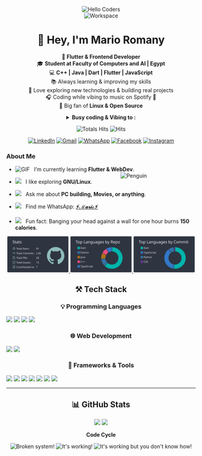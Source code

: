 <div align="center" width="50">

<img src="https://github.com/SP-XD/SP-XD/blob/main/images/hellocoders_rounded.gif?raw=true" alt="Hello Coders" width="60%"/> <br>
<img src="https://github.com/SP-XD/SP-XD/blob/main/images/dev-working_rounded.gif?raw=true" alt="Workspace"  width="40%"/><br> 

# 👋 Hey, I'm **Mario Romany**

🎯 **Flutter & Frontend Developer**  
🎓 **Student at Faculty of Computers and AI | Egypt**  
💻 **C++ | Java | Dart | Flutter | JavaScript**  
📚 Always learning & improving my skills  
🚀 Love exploring new technologies & building real projects  
🎧 Coding while vibing to music on Spotify 🎵  
🐧 Big fan of **Linux & Open Source**

<details>
<p><strong> <summary>  Busy coding & Vibing to :   </summary> </strong></p>

[![Spotify](https://spotify-readme.sp-xd.vercel.app/api/spotify)](https://open.spotify.com/user/somnathpaul) <be>

</details>

![Totals Hits](https://komarev.com/ghpvc/?username=MarioRomany&style=flat&color=orange&label=PROFILE+VIEWS)
![Hits](https://hits.seeyoufarm.com/api/count/incr/badge.svg?url=https%3A%2F%2Fgithub.com%2FMarioRomany&count_bg=%2379C83D&title_bg=%23555555&icon=mediafire.svg&icon_color=%23E7E7E7&title=HITS&edge_flat=false)

[![LinkedIn](https://img.shields.io/badge/LinkedIn-blue?style=flat&logo=linkedin&logoColor=white)](https://www.linkedin.com/in/mario-romany-865669299?utm_source=share&utm_campaign=share_via&utm_content=profile&utm_medium=android_app)
[![Gmail](https://img.shields.io/badge/Gmail-D14836?style=flat&logo=gmail&logoColor=white)](mailto:marioromany645@gmail.com)
[![WhatsApp](https://img.shields.io/badge/WhatsApp-25D366?style=flat&logo=whatsapp&logoColor=white)](https://wa.me/201280627711)
[![Facebook](https://img.shields.io/badge/Facebook-1877F2?style=flat&logo=facebook&logoColor=white)](https://www.facebook.com/share/1C9TCUijwv/)
[![Instagram](https://img.shields.io/badge/Instagram-E4405F?style=flat&logo=instagram&logoColor=white)](https://www.instagram.com/mario0_romany?igsh=NG40MWd0cGp6MHJr)

</div>

### About Me  
- <img alt="GIF" src="https://github.com/SP-XD/SP-XD/blob/main/images/Developer.gif" width="25" /> &nbsp; I’m currently learning **Flutter & WebDev**.  
  <img align="right" src="https://media1.giphy.com/media/v1.Y2lkPTc5MGI3NjExODU2ODNycnJvY2EweDcwNnNlYXBhYzg2NTY1Mnp4YjAyb2F6MHFkcCZlcD12MV9pbnRlcm5hbF9naWZfYnlfaWQmY3Q9Zw/pbIavlMZE7TkcVriMM/giphy.gif" alt="Penguin" width="200" />

- <img src="https://github.com/SP-XD/SP-XD/blob/main/images/hyperkitty.gif?raw=true" width="25" /> &nbsp; I like exploring **GNU/Linux**.  

- <img src="https://github.com/SP-XD/SP-XD/blob/main/images/message.gif?raw=true" width="25" /> &nbsp; Ask me about **PC building, Movies, or anything**.  

- <img src="https://github.com/SP-XD/SP-XD/blob/main/images/letterbox.gif?raw=true" width="25" /> &nbsp; Find me WhatsApp: **[⚡ℳ𝒶𝓇𝒾ℴ⚡](https://wa.me/201280627711)**  

- <img src="https://github.com/SP-XD/SP-XD/blob/main/images/lightning.gif?raw=true" width="20" /> &nbsp; Fun fact: Banging your head against a wall for one hour burns **150 calories**.  

<div align="center" >
<a  href="https://github.com/SP-XD">

<img src="https://raw.githubusercontent.com/SP-XD/profile-summary-cards/master/profile-summary-card-output/nord_dark/3-stats.svg" width="32.5%">
<img src="https://raw.githubusercontent.com/SP-XD/profile-summary-cards/master/profile-summary-card-output/nord_dark/1-repos-per-language.svg" width="32.5%">
<img src="https://raw.githubusercontent.com/SP-XD/profile-summary-cards/master/profile-summary-card-output/nord_dark/2-most-commit-language.svg" width="32.5%">

</a>


## ⚒️ Tech Stack  

### 💡 Programming Languages  
<p align="left">
  <img src="https://img.shields.io/badge/C%2B%2B-00599C?style=flat&logo=c%2B%2B&logoColor=white"/>
  <img src="https://img.shields.io/badge/Java-ED8B00?style=flat&logo=java&logoColor=white"/>
  <img src="https://img.shields.io/badge/Dart-0175C2?style=flat&logo=dart&logoColor=white"/>
  <img src="https://img.shields.io/badge/JavaScript-323330?style=flat&logo=javascript&logoColor=F7DF1E"/>
</p>

### 🌐 Web Development  
<p align="left">
  <img src="https://img.shields.io/badge/HTML5-E34F26?style=flat&logo=html5&logoColor=white"/>
  <img src="https://img.shields.io/badge/CSS3-1572B6?style=flat&logo=css3&logoColor=white"/>
</p>

### 🚀 Frameworks & Tools  
<p align="left">
  <img src="https://img.shields.io/badge/Flutter-%2302569B.svg?style=flat&logo=Flutter&logoColor=white"/>
  <img src="https://img.shields.io/badge/firebase-ffca28?style=flat&logo=firebase&logoColor=black"/>
  <img src="https://img.shields.io/badge/SQLite-07405E?style=flat&logo=sqlite&logoColor=white"/>
  <img src="https://img.shields.io/badge/GIT-E44C30?style=flat&logo=git&logoColor=white"/>
  <img src="https://img.shields.io/badge/Visual_Studio_Code-0078D4?style=flat&logo=visual%20studio%20code&logoColor=white"/>
  <img src="https://img.shields.io/badge/Figma-F24E1E?style=flat&logo=figma&logoColor=white"/>
  <img src="https://img.shields.io/badge/Adobe%20Photoshop-31A8FF?style=flat&logo=Adobe%20Photoshop&logoColor=black"/>
</p>

---

## 📊 GitHub Stats  

<div align="center">

  <img src="https://github-readme-stats.vercel.app/api?username=MarioRomany&show_icons=true&theme=tokyonight&hide_border=true" height="180em"/>
  <img src="https://github-readme-streak-stats.herokuapp.com/?user=MarioRomany&theme=tokyonight&hide_border=true" height="180em"/>
</div>
<div align="center">

**Code Cycle** <br>

<span>
  <img src="https://raw.githubusercontent.com/Tarikul-Islam-Anik/Animated-Fluent-Emojis/master/Emojis/Smilies/Face%20with%20Spiral%20Eyes.png" width="10%" alt="Broken system!"/>
</span>
<span>
  <img src="https://raw.githubusercontent.com/Tarikul-Islam-Anik/Animated-Fluent-Emojis/master/Emojis/Smilies/Relieved%20Face.png" width="10%" alt="It's working!"/>
</span>
<span>
  <img src="https://raw.githubusercontent.com/Tarikul-Islam-Anik/Animated-Fluent-Emojis/master/Emojis/Smilies/Astonished%20Face.png" width="10%" alt="It's working but you don't know how!"/>
</span>

</div>


